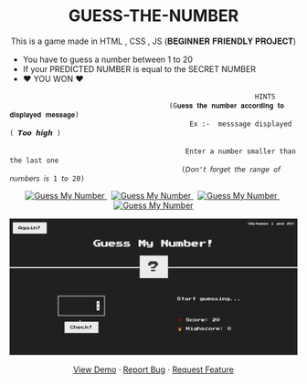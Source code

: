  <h1 align="center"> <strong>GUESS-THE-NUMBER</strong> </h1> 
  <p align="center">
 This is a game made in HTML , CSS , JS (𝐁𝐄𝐆𝐈𝐍𝐍𝐄𝐑 𝐅𝐑𝐈𝐄𝐍𝐃𝐋𝐘 𝐏𝐑𝐎𝐉𝐄𝐂𝐓)
 <ul>
  <li>You have to guess a number between 1 to 20</li> 
  <li> If your PREDICTED NUMBER is equal to the SECRET NUMBER</li> 
  <li> ♥ YOU WON ♥ </li> 
 </ul>
 </p>
                                                                 
                                                                HINTS
                                           (G𝐮𝐞𝐬𝐬 𝐭𝐡𝐞 𝐧𝐮𝐦𝐛𝐞𝐫 𝐚𝐜𝐜𝐨𝐫𝐝𝐢𝐧𝐠 𝐭𝐨 𝐝𝐢𝐬𝐩𝐥𝐚𝐲𝐞𝐝 𝐦𝐞𝐬𝐬𝐚𝐠𝐞)
                                                Ex :-  messsage displayed ( 𝙏𝙤𝙤 𝙝𝙞𝙜𝙝 )
                                                                     
                                               Enter a number smaller than the last one
                                              (𝘋𝘰𝘯'𝘵 𝘧𝘰𝘳𝘨𝘦𝘵 𝘵𝘩𝘦 𝘳𝘢𝘯𝘨𝘦 𝘰𝘧 𝘯𝘶𝘮𝘣𝘦𝘳𝘴 𝘪𝘴 1 𝘵𝘰 20) 
  <p align="center">                   
  <a href="https://github.com/urmi-256/Guess-the-number/fork" target="blank">            
  <img src="https://img.shields.io/badge/forks-0-brightgreen" alt="Guess My Number"/>
</a>&nbsp;
<a href="https://github.com/urmi-256/Guess-the-number/stargazers" target="blank">
<img src="https://img.shields.io/badge/stars-1-brightgreen" alt="Guess My Number"/>
</a>&nbsp;
<a href="https://github.com/urmi-256/Guess-the-number/issues" target="blank">
<img src="https://img.shields.io/badge/issues-0%20open-brightgreen" alt="Guess My Number"/>
</a>&nbsp;
<a href="https://github.com/urmi-256/Guess-the-number/pulls" target="blank">
<img src="https://img.shields.io/badge/pull%20request-0%20open-brightgreen" alt="Guess My Number"/>
</a>
</p>
    <p align="center">      
   <img src="./gif/guess the number.gif" alt="Demo of Guess The Number">
   <br>
 </p> 
 <p align="center">
    <a href="https://urmi-256.github.io/Guess-the-number/Guess%20the%20Number/index.html" target="blank">View Demo</a>
    ·
    <a href="https://github.com/urmi-256/Guess-the-number/issues/new/choose">Report Bug</a>
    ·
    <a href="https://github.com/urmi-256/Guess-the-number/issues/new/choose">Request Feature</a>
